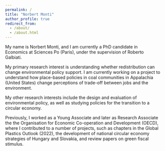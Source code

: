 ```yaml
---
permalink: /
title: "Norbert Monti"
author_profile: true
redirect_from: 
  - /about/
  - /about.html
---
```


My name is Norbert Monti, and I am currently a PhD candidate in Economics at Sciences Po (Paris), under the supervision of Roberto Galbiati.

My primary research interest is understanding whether redistribution can change environmental policy support. I am currently working on a project to understand how place-based policies in coal communities in Appalachia (United States) change perceptions of trade-off between jobs and the environment.

My other research interests include the design and evaluation of environmental policy, as well as studying policies for the transition to a circular economy.

Previously, I worked as a Young Associate and later as Research Associate the the Organisation for Economic Co-operation and Development (OECD), where I contributed to a number of projects, such as chapters in the Global Plastics Outlook (2022), the development of national circular economy strategies of Hungary and Slovakia, and review papers on green fiscal stimulus. 
